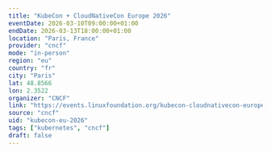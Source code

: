 ```yaml
---
title: "KubeCon + CloudNativeCon Europe 2026"
eventDate: 2026-03-10T09:00:00+01:00
endDate: 2026-03-13T18:00:00+01:00
location: "Paris, France"
provider: "cncf"
mode: "in-person"
region: "eu"
country: "fr"
city: "Paris"
lat: 48.8566
lon: 2.3522
organizer: "CNCF"
link: "https://events.linuxfoundation.org/kubecon-cloudnativecon-europe/"
source: "cncf"
uid: "kubecon-eu-2026"
tags: ["kubernetes", "cncf"]
draft: false
---
```

